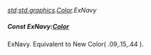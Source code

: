 _[std](../../modules/std/std-module.md):[std.graphics](../../modules/std/std-graphics.md).[Color](../../modules/std/std-graphics-color.md).ExNavy_
##### Const ExNavy:[Color](../../modules/std/std-graphics-color.md)
ExNavy. Equivalent to New Color( .09,.15,.44 ).
